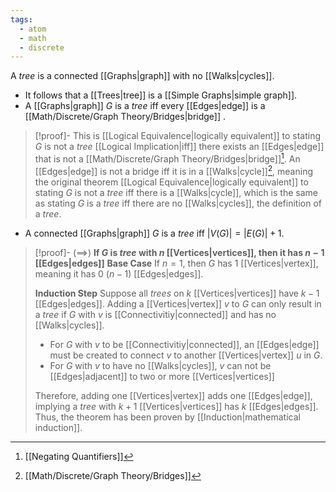 ```yaml
---
tags:
  - atom
  - math
  - discrete
---
```

A *tree* is a connected [[Graphs|graph]] with no [[Walks|cycles]].
- It follows that a [[Trees|tree]] is a [[Simple Graphs|simple graph]].
- A [[Graphs|graph]] $G$ is a *tree* iff every [[Edges|edge]] is a [[Math/Discrete/Graph Theory/Bridges|bridge]] .
> [!proof]-
> This is [[Logical Equivalence|logically equivalent]] to stating $G$ is not a *tree* [[Logical Implication|iff]] there exists an [[Edges|edge]] that is not a [[Math/Discrete/Graph Theory/Bridges|bridge]][^1]. An [[Edges|edge]] is not a bridge iff it is in a [[Walks|cycle]][^2], meaning the original theorem [[Logical Equivalence|logically equivalent]] to stating $G$ is not a *tree* iff there is a [[Walks|cycle]], which is the same as stating $G$ is a *tree* iff there are no [[Walks|cycles]], the definition of a *tree*.
- A connected [[Graphs|graph]] $G$ is a *tree* iff $\left| V(G) \right| = \left| E(G) \right| + 1$.
> [!proof]-
> $\left( \implies \right)$ **If $G$ is *tree* with $n$ [[Vertices|vertices]], then it has $n-1$ [[Edges|edges]]**
> **Base Case**
If $n = 1$, then $G$ has $1$ [[Vertices|vertex]], meaning it has $0$ ($n-1$) [[Edges|edges]].
> 
> **Induction Step**
> Suppose all *trees* on $k$ [[Vertices|vertices]] have $k-1$ [[Edges|edges]]. Adding a [[Vertices|vertex]] $v$ to $G$ can only result in a *tree* if $G$ with $v$ is [[Connectivitiy|connected]] and has no [[Walks|cycles]].
> - For $G$ with $v$ to be [[Connectivitiy|connected]], an [[Edges|edge]] must be created to connect $v$ to another [[Vertices|vertex]] $u$ in $G$.
> - For $G$ with $v$ to have no [[Walks|cycles]], $v$ can not be [[Edges|adjacent]] to two or more [[Vertices|vertices]] 
> 
> Therefore, adding one [[Vertices|vertex]] adds one [[Edges|edge]], implying a *tree* with $k+1$ [[Vertices|vertices]] has $k$ [[Edges|edges]].
Thus, the theorem has been proven by [[Induction|mathematical induction]].

[^1]: [[Negating Quantifiers]]
[^2]: [[Math/Discrete/Graph Theory/Bridges]]
